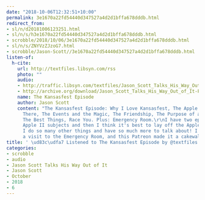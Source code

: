 ```yaml
---
date: "2018-10-06T12:32:51+10:00"
permalink: 3e1670a22fd54440d347527a4d2d1bffa678dddb.html
redirect_from:
- sl/n/d20181006123251.html
- sl/n/s/h3e1670a22fd54440d347527a4d2d1bffa678dddb.html
- scrobble/2018/10/06/3e1670a22fd54440d347527a4d2d1bffa678dddb.html
- sl/n/s/ZNYVzZJzoG7.html
- scrobble/Jason-Scott//3e1670a22fd54440d347527a4d2d1bffa678dddb.html
listen-of:
  h-cite:
    url: http://textfiles.libsyn.com/rss
    photo: ""
    audio:
    - http://traffic.libsyn.com/textfiles/Jason_Scott_Talks_His_Way_Out_of_It_-_Episode_34.mp3?dest-id=574323
    - http://archive.org/download/Jason_Scott_Talks_His_Way_Out_of_It-Podcast-by-Jason_Scott/The_Kansasfest_Episode.mp3
    name: The Kansasfest Episode
    author: Jason Scott
    content: "The Kansasfest Episode: Why I Love Kansasfest, The Apple II, Living
      There, The Events and the Magic, The Friendship, The Purpose of a Vacation,
      The Best Things, Race You. Plus: Emergency Room.\r\nI have two episodes about
      Apple II subjects and then I think it's best to lay off the Apple II for a while.
      I do so many other things and have so much more to talk about! I also mention
      a visit to the Emergency Room, and this Patreon made it a cakewalk. Thanks again."
title: ' \ud83c\udfa7 Listened to The Kansasfest Episode by @textfiles From #JasonScottTalksHisWayOutofIt'
categories:
- scrobble
- audio
- Jason Scott Talks His Way Out of It
- Jason Scott
- October
- 2018
- 6
---
```

